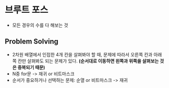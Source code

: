 # 브루트 포스

- 모든 경우의 수를 다 해보는 것



## Problem Solving

- 2차원 배열에서 인접한 4개 칸을 살펴봐야 할 때, 문제에 따라서 오른쪽 칸과 아래쪽 칸만 살펴봐도 되는 문제가 있다. **(순서대로 이동하면 왼쪽과 위쪽을 살펴보는 것은 중복되기 때문)**
- N중 for문 -> 재귀 or 비트마스크
- 순서가 중요하거나 선택하는 문제: 순열 or 비트마스크 -> 재귀